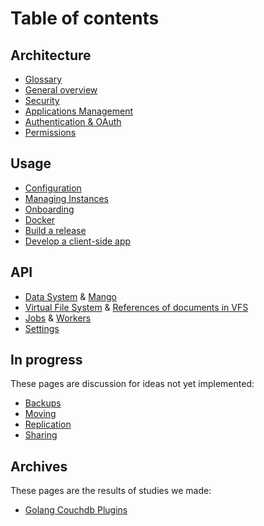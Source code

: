 Table of contents
=================

## Architecture

- [Glossary](glossary.md)
- [General overview](architecture.md)
- [Security](security.md)
- [Applications Management](apps.md)
- [Authentication & OAuth](auth.md)
- [Permissions](permissions.md)

## Usage

- [Configuration](config.md)
- [Managing Instances](instance.md)
- [Onboarding](onboarding.md)
- [Docker](docker.md)
- [Build a release](release.md)
- [Develop a client-side app](client-app-dev.md)

## API

- [Data System](data-system.md) & [Mango](mango.md)
- [Virtual File System](files.md) & [References of documents in VFS](references-docs-in-vfs.md)
- [Jobs](jobs.md) & [Workers](workers.md)
- [Settings](settings.md)

## In progress

These pages are discussion for ideas not yet implemented:

- [Backups](backup.md)
- [Moving](moving.md)
- [Replication](replication.md)
- [Sharing](sharing.md)

## Archives

These pages are the results of studies we made:

- [Golang Couchdb Plugins](couchdb-plugins.md)
